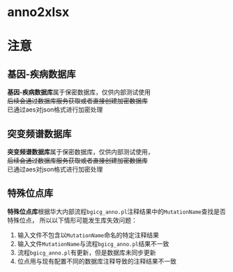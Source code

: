 # anno2xlsx# 注意## 基因-疾病数据库**基因-疾病数据库**属于保密数据库，仅供内部测试使用  ~~后续会通过数据库服务获取或者直接创建加密数据库~~  已通过aes对json格式进行加密处理## 突变频谱数据库**突变频谱数据库**属于保密数据库，仅供内部测试使用，  ~~后续会通过数据库服务获取或者直接创建加密数据库~~  已通过aes对json格式进行加密处理## 特殊位点库**特殊位点库**根据华大内部流程`bgicg_anno.pl`注释结果中的`MutationName`查找是否特殊位点，所以以下情形可能发生库失效问题：1. 输入文件不包含以`MutationName`命名的特定注释结果2. 输入文件`MutationName`与流程`bgicg_anno.pl`结果不一致3. 流程`bgicg_anno.pl`有更新，但是数据库未同步更新4. 位点用与现有配置不同的数据库注释导致的注释结果不一致